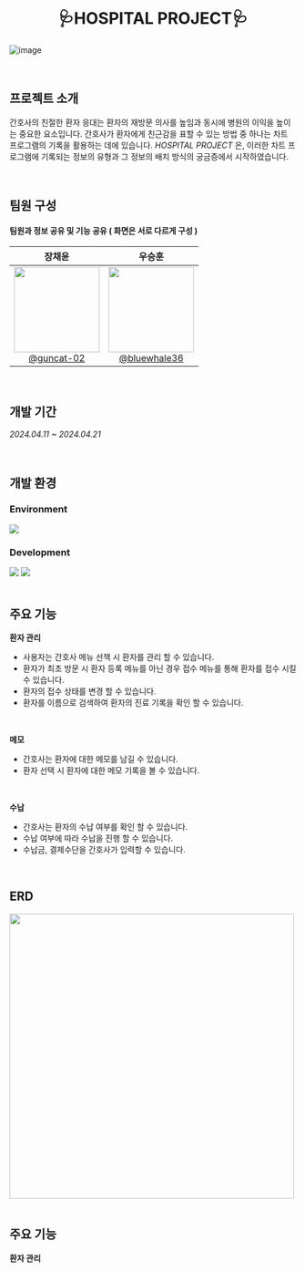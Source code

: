 <div align="center">

# 🩺HOSPITAL PROJECT🩺

</div>

![image](https://github.com/user-attachments/assets/d1212d2c-4217-402e-9923-4a165a71ba95)

<br>

## 프로젝트 소개
간호사의 친절한 환자 응대는 환자의 재방문 의사를 높임과 동시에 병원의 이익을 높이는 중요한 요소입니다.
간호사가 환자에게 친근감을 표할 수 있는 방법 중 하나는 차트 프로그램의 기록을 활용하는 데에 있습니다.
*HOSPITAL PROJECT* 은, 이러한 차트 프로그램에 기록되는 정보의 유형과 그 정보의 배치 방식의 궁금증에서 시작하였습니다.

<br>

## 팀원 구성
#### 팀원과 정보 공유 및 기능 공유 ( 화면은 서로 다르게 구성 )
<div align="left">

| **장채윤** | **우승훈** |
| :------: |  :------: |
| [<img src="https://github.com/user-attachments/assets/f9c7b711-ec87-4dbf-b7a1-cbb498976efe" height=150 width=150> <br/> @guncat-02](https://github.com/guncat-02) | [<img src="https://github.com/user-attachments/assets/e0c3fb39-9c3e-4844-aeb1-24d1de848db1" height=150 width=150> <br/> @bluewhale36](https://github.com/bluewhale36)

</div>

<br>

## 개발 기간
*2024.04.11 ~ 2024.04.21*

<br>

## 개발 환경
### Environment

<div>
<img src="https://img.shields.io/badge/Eclipse IDE-2C2255?style=flat&logo=eclipseide&logoColor=white"/>
</div>

### Development

<div>
<img src="https://img.shields.io/badge/Java-F80000?style=flat&logoColor=white"/>
<img src="https://img.shields.io/badge/Oracle-F80000?style=flat&logo=oracle&logoColor=white"/>
</div>

<br>

## 주요 기능
**환자 관리**
- 사용자는 간호사 메뉴 선책 시 환자를 관리 할 수 있습니다.
- 환자가 최초 방문 시 환자 등록 메뉴를 아닌 경우 접수 메뉴를 통해 환자를 접수 시킬 수 있습니다.
- 환자의 접수 상태를 변경 할 수 있습니다.
- 환자를 이름으로 검색하여 환자의 진료 기록을 확인 할 수 있습니다.
  
<br>
  
**메모**
- 간호사는 환자에 대한 메모를 남길 수 있습니다.
- 환자 선택 시 환자에 대한 메모 기록을 볼 수 있습니다.

<br>

**수납**
- 간호사는 환자의 수납 여부를 확인 할 수 있습니다.
- 수납 여부에 따라 수납을 진행 할 수 있습니다.
- 수납금, 결제수단을 간호사가 입력할 수 있습니다.

<br>

## ERD
<div>
  <img src="https://github.com/user-attachments/assets/c0de34e6-a464-4381-bb0d-b95dd58362c1" height=500>
</div>

<br>

## 주요 기능
**환자 관리**
